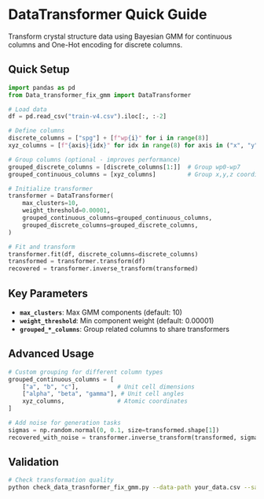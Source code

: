 # DataTransformer Quick Guide

Transform crystal structure data using Bayesian GMM for continuous columns and One-Hot encoding for discrete columns.

## Quick Setup

```python
import pandas as pd
from Data_transformer_fix_gmm import DataTransformer

# Load data
df = pd.read_csv("train-v4.csv").iloc[:, :-2]

# Define columns
discrete_columns = ["spg"] + [f"wp{i}" for i in range(8)]
xyz_columns = [f"{axis}{idx}" for idx in range(8) for axis in ("x", "y", "z")]

# Group columns (optional - improves performance)
grouped_discrete_columns = [discrete_columns[1:]]  # Group wp0-wp7
grouped_continuous_columns = [xyz_columns]         # Group x,y,z coordinates

# Initialize transformer
transformer = DataTransformer(
    max_clusters=10,
    weight_threshold=0.00001,
    grouped_continuous_columns=grouped_continuous_columns,
    grouped_discrete_columns=grouped_discrete_columns,
)

# Fit and transform
transformer.fit(df, discrete_columns=discrete_columns)
transformed = transformer.transform(df)
recovered = transformer.inverse_transform(transformed)
```

## Key Parameters

- **`max_clusters`**: Max GMM components (default: 10)
- **`weight_threshold`**: Min component weight (default: 0.00001) 
- **`grouped_*_columns`**: Group related columns to share transformers

## Advanced Usage

```python
# Custom grouping for different column types
grouped_continuous_columns = [
    ["a", "b", "c"],           # Unit cell dimensions
    ["alpha", "beta", "gamma"], # Unit cell angles  
    xyz_columns,               # Atomic coordinates
]

# Add noise for generation tasks
sigmas = np.random.normal(0, 0.1, size=transformed.shape[1])
recovered_with_noise = transformer.inverse_transform(transformed, sigmas=sigmas)
```

## Validation

```bash
# Check transformation quality
python check_data_trasnformer_fix_gmm.py --data-path your_data.csv --sample 1000
```
